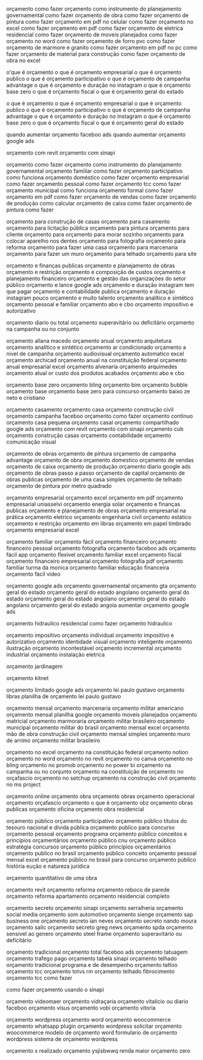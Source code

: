 orçamento como fazer
orçamento como instrumento do planejamento governamental
como fazer orçamento de obra
como fazer orçamento de pintura
como fazer orçamento em pdf no celular
como fazer orçamento no excel
como fazer orçamento em pdf
como fazer orçamento de eletrica residencial
como fazer orçamento de moveis planejados
como fazer orçamento no word
como fazer orçamento de forro pvc
como fazer orçamento de marmore e granito
como fazer orçamento em pdf no pc
como fazer orçamento de material para construção
como fazer orçamento de obra no excel

o'que é orçamento
o que é orçamento empresarial
o que é orçamento publico
o que é orçamento participativo
o que é orçamento de campanha advantage
o que é orçamento e duração no instagram
o que é orçamento base zero
o que é orçamento fiscal
o que é orçamento geral do estado

o que é orçamento
o que é orçamento empresarial
o que é orçamento publico
o que é orçamento participativo
o que é orçamento de campanha advantage
o que é orçamento e duração no instagram
o que é orçamento base zero
o que é orçamento fiscal
o que é orçamento geral do estado

quando aumentar orçamento faceboo ads
quando aumentar orçamento google ads

orçamento com revit
orçamento com sinapi

orçamento como fazer
orçamento como instrumento do planejamento governamental
orçamento familiar como fazer
orçamento participativo como funciona
orçamento doméstico como fazer
orçamento empresarial como fazer
orçamento pessoal como fazer
orçamento tcc como fazer
orçamento municipal como funciona
orçamento formal como fazer
orçamento em pdf como fazer
orçamento de vendas como fazer
orçamento de produção como calcular
orçamento de caixa como fazer
orçamento de pintura como fazer

orçamento para construção de casas
orçamento para casamento
orçamento para licitação pública
orçamento para pintura
orçamento para cliente
orçamento para 
orçamento para morar sozinho
orçamento para colocar aparelho nos dentes
orçamento para fotografia
orçamento para reforma
orçamento para fazer uma casa
orçamento para marcenaria
orçamento para fazer um muro
orçamento para telhado
orçamento para site

orçamento e finanças publicas
orçamento e planejamento de obras
orçamento e restrição
orçamento e composição de custos
orçamento e planejamento financeiro
orçamento e gestão das organizações do setor público
orçamento e lance google ads
orçamento e duração instagram tem que pagar
orçamento e contabilidade publica
orçamento e duração instagram
pouco orçamento e muito talento
orçamento analítico e sintético
orçamento pessoal e familiar
orçamento abo e cbo
orçamento impositivo e autorizativo

orçamento diario ou total
orçamento superavitário ou deficitário
orçamento na campanha ou no conjunto


orçamento allana macedo
orçamento anual
orçamento arquitetura
orçamento analítico e sintético
orçamento ar condicionado
orçamento a nivel de campanha
orçamento audiovisual
orçamento automatico excel
orçamento archicad
orçamento anual na constituição federal
orçamento anual empresarial excel
orçamento alvenaria
orçamento arquimedes
orçamento atual or  custo dos produtos acabados
orçamento abo e cbo

orçamento base zero
orçamento bling
orçamento bim
orçamento bubble
orçamento base 
orçamento base zero para concurso
orçamento baixo ze neto e cristiano

orçamento casamento
orçamento casa
orçamento construção civil
orçamento campanha faceboo
orçamento como fazer
orçamento continuo
orçamento casa pequena
orçamento casal
orçamento compartilhado google ads
orçamento com revit
orçamento com sinapi
orçamento cub
orçamento construção casas
orçamento contabilidade
orçamento comunicação visual

orçamento de obras
orçamento de pintura
orçamento de campanha advantage
orçamento de obra
orçamento domestico
orçamento de vendas
orçamento de caixa
orçamento de produção
orçamento diario google ads
orçamento de obras passo a passo
orçamento de capital
orçamento de obras publicas
orçamento de uma casa simples
orçamento de telhado
orçamento de pintura por metro quadrado

orçamento empresarial
orçamento excel
orçamento em pdf
orçamento empresarial uniasselvi
orçamento energia solar
orçamento e finanças publicas
orçamento e planejamento de obras
orçamento empresarial na prática
orçamento eletrico
orçamento engenharia civil
orçamento estático
orçamento e restrição
orçamento em libras
orçamento em papel timbrado
orçamento empresarial excel

orçamento familiar
orçamento fácil
orçamento financeiro
orçamento financeiro pessoal
orçamento fotografia
orçamento faceboo ads
orçamento fácil app
orçamento flexivel
orçamento familiar excel
orçamento fiscal
orçamento financeiro empresarial
orçamento fotografia pdf
orçamento familiar turma da monica
orçamento familiar educação financeira
orçamento fácil  vídeo 

orçamento google ads
orçamento governamental
orçamento gta 
orçamento geral do estado
orçamento geral do estado angolano
orçamento geral do estado 
orçamento geral do estado angolano 
orçamento geral do estado angolano 
orçamento geral do estado  angola
aumentar orçamento google ads

orçamento hidraulico residencial
como fazer orçamento hidraulico

orçamento impositivo
orçamento individual
orçamento impositivo e autorizativo
orçamento identidade visual
orçamento inteligente
orçamento ilustração
orçamento incontestável
orçamento incremental
orçamento industrial
orçamento instalação eletrica

orçamento jardinagem

orçamento kitnet

orçamento limitado google ads
orçamento lei paulo gustavo
orçamento libras
planilha de orçamento lei paulo gustavo

orçamento mensal
orçamento marcenaria
orçamento militar americano
orçamento mensal planilha google
orçamento moveis planejados
orçamento matricial
orçamento marmoraria
orçamento militar brasileiro 
orçamento municipal
orçamento militar do brasil
orçamento mensal excel
orçamento mão de obra construção civil
orçamento mensal simples
orçamento muro de arrimo
orçamento militar brasileiro 

orçamento no excel
orçamento na constituição federal
orçamento notion
orçamento no word
orçamento no revit
orçamento no canva
orçamento no bling
orçamento no promob
orçamento no power bi
orçamento na campanha ou no conjunto
orçamento na constituição de 
orçamento no orçafascio
orçamento no setchup
orçamento na construção civil
orçamento no ms project

orçamento online
orçamento obra
orçamento obras
orçamento operacional
orçamento orçafascio
orçamento o que é
orçamento obz
orçamento obras publicas
orçamento oficina
orçamento obra residencial

orçamento público
orçamento participativo
orçamento público títulos do tesouro nacional e dívida pública
orçamento publico para concurso
orçamento pessoal
orçamento programa
orçamento público conceitos e princípios orçamentários
orçamento público cnu
orçamento público estratégia concursos
orçamento público princípios orçamentários
orçamento publico no brasil
orçamento público conceito
orçamento pessoal mensal excel
orçamento público no brasil para concurso
orçamento público história eução e natureza jurídica

orçamento quantitativo de uma obra

orçamento revit
orçamento reforma
orçamento reboco de parede
orçamento reforma apartamento
orçamento residencial completo

orçamento secreto
orçamento sinapi
orçamento serralheria
orçamento social media
orçamento som automotivo
orçamento sienge
orçamento sap business one
orçamento secreto ian neves
orçamento secreto nando moura
orçamento salic
orçamento secreto greg news
orçamento spda
orçamento sensivel ao genero
orçamento steel frame
orçamento superavitário ou deficitário

orçamento tradicional
orçamento total faceboo ads
orçamento tatuagem
orçamento trafego pago
orçamento tabela sinapi
orçamento telhado
orçamento tradicional programa e de desempenho
orçamento tattoo
orçamento tcc
orçamento totvs rm
orçamento telhado fibrocimento
orçamento tcc como fazer

como fazer orçamento usando o sinapi

orçamento videomaer
orçamento vidraçaria
orçamento vitalicio ou diario faceboo
orçamento visus
orçamento vobi
orçamento vitoria

orçamento wordpress
orçamento word
orçamento woocommerce
orçamento whatsapp
plugin orçamento wordpress
solicitar orçamento woocommerce
modelo de orçamento word
formulario de orçamento wordpress
sistema de orçamento wordpress

orçamento x realizado
orçamento ysjisbwwq
renda maior orçamento zero
